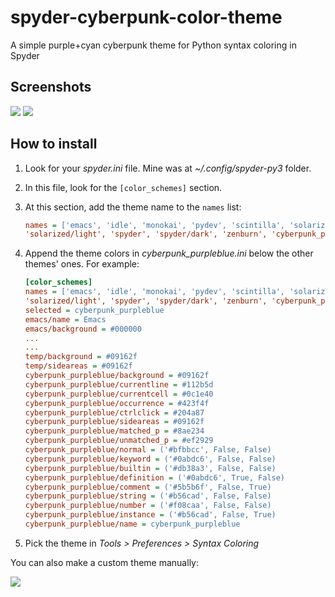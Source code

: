 # spyder-cyberpunk-color-theme
A simple purple+cyan cyberpunk theme for Python syntax coloring in Spyder 

## Screenshots

![](https://i.imgur.com/6JyFeV3.png)
![](https://i.imgur.com/g3Ddqys.png)

## How to install

1) Look for your _spyder.ini_ file. Mine was at _~/.config/spyder-py3_ folder.
2) In this file, look for the ```[color_schemes]``` section.
3) At this section, add the theme name to the ```names``` list:

   ```ini
   names = ['emacs', 'idle', 'monokai', 'pydev', 'scintilla', 'solarized/dark',
   'solarized/light', 'spyder', 'spyder/dark', 'zenburn', 'cyberpunk_purpleblue']
   ```   
4) Append the theme colors in _cyberpunk_purpleblue.ini_ below the other themes' ones. For example:
   ```ini
   [color_schemes]
   names = ['emacs', 'idle', 'monokai', 'pydev', 'scintilla', 'solarized/dark',
   'solarized/light', 'spyder', 'spyder/dark', 'zenburn', 'cyberpunk_purpleblue']
   selected = cyberpunk_purpleblue
   emacs/name = Emacs
   emacs/background = #000000
   ...
   ...
   temp/background = #09162f
   temp/sideareas = #09162f
   cyberpunk_purpleblue/background = #09162f
   cyberpunk_purpleblue/currentline = #112b5d
   cyberpunk_purpleblue/currentcell = #0c1e40
   cyberpunk_purpleblue/occurrence = #423f4f
   cyberpunk_purpleblue/ctrlclick = #204a87
   cyberpunk_purpleblue/sideareas = #09162f
   cyberpunk_purpleblue/matched_p = #8ae234
   cyberpunk_purpleblue/unmatched_p = #ef2929
   cyberpunk_purpleblue/normal = ('#bfbbcc', False, False)
   cyberpunk_purpleblue/keyword = ('#0abdc6', False, False)
   cyberpunk_purpleblue/builtin = ('#db38a3', False, False)
   cyberpunk_purpleblue/definition = ('#0abdc6', True, False)
   cyberpunk_purpleblue/comment = ('#5b5b6f', False, True)
   cyberpunk_purpleblue/string = ('#b56cad', False, False)
   cyberpunk_purpleblue/number = ('#f08caa', False, False)
   cyberpunk_purpleblue/instance = ('#b56cad', False, True)
   cyberpunk_purpleblue/name = cyberpunk_purpleblue
   ```
5) Pick the theme in _Tools > Preferences > Syntax Coloring_

You can also make a custom theme manually:

![](https://i.imgur.com/euZ15kd.png)


